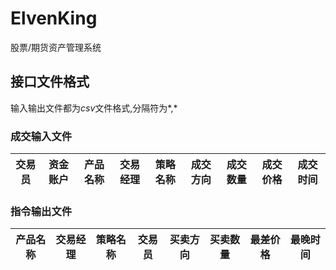 # ElvenKing
股票/期货资产管理系统

## 接口文件格式
输入输出文件都为*csv*文件格式,分隔符为*,*
### 成交输入文件
| 交易员 | 资金账户 | 产品名称 | 交易经理 | 策略名称 | 成交方向 | 成交数量 | 成交价格 | 成交时间 |
| :----: | :-----: | :----: | :----: | :----: | :----: | :----: | :----: | :----: |
### 指令输出文件
| 产品名称 | 交易经理 | 策略名称 | 交易员 | 买卖方向 | 买卖数量 | 最差价格 | 最晚时间 |
| :----: | :----: | :----: | :----: | :----: | :----: | :----: | :----: |
